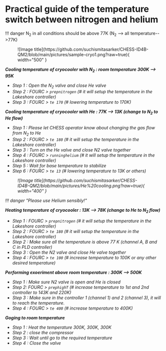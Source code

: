 

# Practical guide of the temperature switch between nitrogen and helium


!!! danger
          </i>N<sub>2</sub> in all conditions should be above 77K (N<sub>2</sub> --> all temperature-->77K)



<figure markdown>
  ![Image title](https://github.com/suchismitasarker/CHESS-ID4B-QM2/blob/main/pictures/sample-cryo1.png?raw=true){ width="500" }
</figure>


<b><i> Cooling temperature of cryocooler with N<sub>2</sub> : room temperature 300K --> 95K </b> 

* Step 1 : Open the N<sub>2</sub> valve and close He valve
* Step 2 : <i> FOURC > `prepnitrogen` </i> (# it will setup the temperature in the Lakeshore controller)
* Step 3 : <i> FOURC > `te 170` </i>   (# lowering temperature to 170K)



<b><i> Cooling temperature of cryocooler with He : 77K --> 13K (change to N<sub>2</sub> to He flow)</b> 

* Step 1 : Please let CHESS operator know about changing the gas flow from N<sub>2</sub> to He
* Step 2 : <i> FOURC > `te 180` </i> (# it will setup the temperature in the Lakeshore controller)
* Step 3 : Turn on the He valve  and close N2 valve together
* Step 4 : <i> FOURC > `runninghelium` </i> (# it will setup the temperature in the Lakeshore controller)
* Step 5 : Wait for base temperature to stabilize 
* Step 6 : <i> FOURC > `te 13` </i>   (# lowering temperature to 13K or others)

<figure markdown>
  ![Image title](https://github.com/suchismitasarker/CHESS-ID4B-QM2/blob/main/pictures/He%20cooling.png?raw=true){ width="400" }
</figure>



!!! danger "Please use Helium sensibly!"

<b><i> Heating temperature of cryocooler : 13K --> 78K (change to He to N<sub>2</sub> flow)</b> 


* Step 1 : <i> FOURC > `prepnitrogen` </i> (# it will setup the temperature in the Lakeshore controller)
* Step 2 : <i> FOURC > `te 180` </i> (# it will setup the temperature in the Lakeshore controller)
* Step 2 : Make sure all the temperature is above 77 K (channel A, B and C in PLD controller)
* Step 3 : Open the N2 valve and close He valve together
* Step 4 : <i> FOURC > `te 100` </i>   (# increase temperature to 100K or any other desired temperature)



<b><i> Performing exoeriment above room temperature : 300K --> 500K </b> 

* Step 1 : Make sure N2 valve is open and He is closed
* Step 2: <i> FOURC > `prephighT`  (# increase temperature to 1st and 2nd controller to 143K and 220K)
* Step 3 : Make sure in the controller 1 (channel 1) and 2 (channel 3), it will to reach the temperature.
* Step 4 : FOURC > `te 400` </i>   (# increase temperature to 400K)


<b><i> Goging to room temperature </b> 

* Step 1 : Heat the temperature 300K, 300K, 300K
* Step 2 : close the compressor
* Step 3 : Wait until go to the required temperature
* Step 4 : Close the valve



